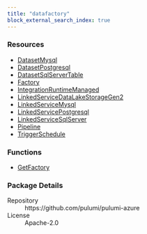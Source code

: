 ```yaml
---
title: "datafactory"
block_external_search_index: true
---
```


<!-- WARNING: this file was generated by Pulumi Docs Generator. -->
<!-- Do not edit by hand unless you're certain you know what you are doing! -->

<h3>Resources</h3>
<ul class="api">
    <li><a href="datasetmysql"><span class="symbol resource"></span>DatasetMysql</a></li>
    <li><a href="datasetpostgresql"><span class="symbol resource"></span>DatasetPostgresql</a></li>
    <li><a href="datasetsqlservertable"><span class="symbol resource"></span>DatasetSqlServerTable</a></li>
    <li><a href="factory"><span class="symbol resource"></span>Factory</a></li>
    <li><a href="integrationruntimemanaged"><span class="symbol resource"></span>IntegrationRuntimeManaged</a></li>
    <li><a href="linkedservicedatalakestoragegen2"><span class="symbol resource"></span>LinkedServiceDataLakeStorageGen2</a></li>
    <li><a href="linkedservicemysql"><span class="symbol resource"></span>LinkedServiceMysql</a></li>
    <li><a href="linkedservicepostgresql"><span class="symbol resource"></span>LinkedServicePostgresql</a></li>
    <li><a href="linkedservicesqlserver"><span class="symbol resource"></span>LinkedServiceSqlServer</a></li>
    <li><a href="pipeline"><span class="symbol resource"></span>Pipeline</a></li>
    <li><a href="triggerschedule"><span class="symbol resource"></span>TriggerSchedule</a></li>
</ul>

<h3>Functions</h3>
<ul class="api">
    <li><a href="getfactory"><span class="symbol datasource"></span>GetFactory</a></li>
</ul>

<h3>Package Details</h3>
<dl class="package-details">
	<dt>Repository</dt>
	<dd>https://github.com/pulumi/pulumi-azure</dd>
	<dt>License</dt>
	<dd>Apache-2.0</dd>
</dl>

